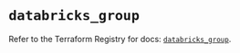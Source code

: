 # `databricks_group`

Refer to the Terraform Registry for docs: [`databricks_group`](https://registry.terraform.io/providers/databricks/databricks/1.82.0/docs/resources/group).
